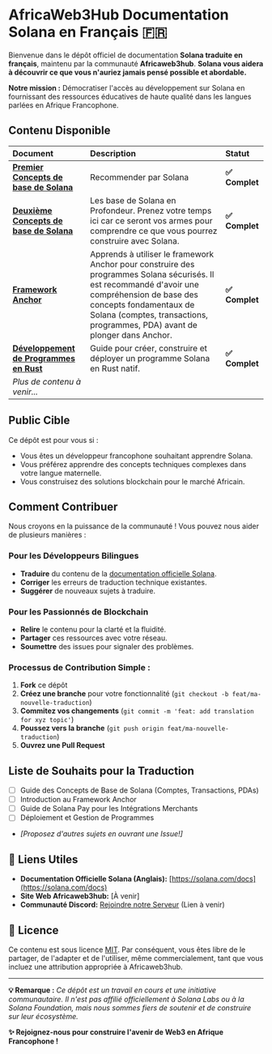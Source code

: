 # AfricaWeb3Hub Documentation Solana en Français 🇫🇷

Bienvenue dans le dépôt officiel de documentation **Solana traduite en français**, maintenu par la communauté **Africaweb3hub**. 
**Solana vous aidera à découvrir ce que vous n'auriez jamais pensé possible et abordable.**

**Notre mission :** Démocratiser l'accès au développement sur Solana en fournissant des ressources éducatives de haute qualité dans les langues parlées en Afrique Francophone.

##  Contenu Disponible

| Document | Description | Statut |
| :--- | :--- | :--- |
| **[Premier Concepts de base de Solana](./#1concepts-de-base.md)**  | Recommender par Solana   | **✅ Complet**|
| **[Deuxième Concepts de base de Solana](./#2concepts-de-base.md)**  | Les base de Solana en Profondeur. Prenez votre temps ici car ce seront vos armes pour comprendre ce que vous pourrez construire avec Solana.  | **✅ Complet** |
| **[Framework Anchor](./framework-anchor.md)** | Apprends à utiliser le framework Anchor pour construire des programmes Solana sécurisés. Il est recommandé d'avoir une compréhension de base des concepts fondamentaux de Solana (comptes, transactions, programmes, PDA) avant de plonger dans Anchor.  | **✅ Complet**|
| **[Développement de Programmes en Rust](./developper-en-rust.md)** | Guide pour créer, construire et déployer un programme Solana en Rust natif. | **✅ Complet** |
| *Plus de contenu à venir...* | | |

##  Public Cible

Ce dépôt est pour vous si :
- Vous êtes un développeur francophone souhaitant apprendre Solana.
- Vous préférez apprendre des concepts techniques complexes dans votre langue maternelle.
- Vous construisez des solutions blockchain pour le marché Africain.

##  Comment Contribuer

Nous croyons en la puissance de la communauté ! Vous pouvez nous aider de plusieurs manières :

###  Pour les Développeurs Bilingues
- **Traduire** du contenu de la [documentation officielle Solana](https://solana.com/docs).
- **Corriger** les erreurs de traduction technique existantes.
- **Suggérer** de nouveaux sujets à traduire.

###  Pour les Passionnés de Blockchain
- **Relire** le contenu pour la clarté et la fluidité.
- **Partager** ces ressources avec votre réseau.
- **Soumettre** des issues pour signaler des problèmes.

### Processus de Contribution Simple :
1. **Fork** ce dépôt
2. **Créez une branche** pour votre fonctionnalité (`git checkout -b feat/ma-nouvelle-traduction`)
3. **Commitez vos changements** (`git commit -m 'feat: add translation for xyz topic'`)
4. **Poussez vers la branche** (`git push origin feat/ma-nouvelle-traduction`)
5. **Ouvrez une Pull Request**

##  Liste de Souhaits pour la Traduction

- [ ] Guide des Concepts de Base de Solana (Comptes, Transactions, PDAs)
- [ ] Introduction au Framework Anchor
- [ ] Guide de Solana Pay pour les Intégrations Merchants
- [ ] Déploiement et Gestion de Programmes
- *[Proposez d'autres sujets en ouvrant une Issue!]*

## 🔗 Liens Utiles

- **Documentation Officielle Solana (Anglais):** [https://solana.com/docs](https://solana.com/docs)
- **Site Web Africaweb3hub:** [À venir]
- **Communauté Discord:** [Rejoindre notre Serveur](https://discord.gg/votre-lien) (Lien à venir)

## 📄 Licence

Ce contenu est sous licence [MIT](./LICENSE). Par conséquent, vous êtes libre de le partager, de l'adapter et de l'utiliser, même commercialement, tant que vous incluez une attribution appropriée à Africaweb3hub.

---

**💡 Remarque :** *Ce dépôt est un travail en cours et une initiative communautaire. Il n'est pas affilié officiellement à Solana Labs ou à la Solana Foundation, mais nous sommes fiers de soutenir et de construire sur leur écosystème.*

**✨ Rejoignez-nous pour construire l'avenir de Web3 en Afrique Francophone !**
